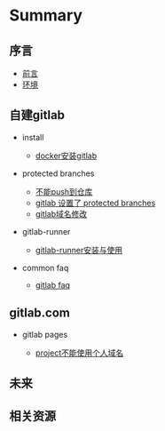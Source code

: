 # Summary #

## 序言 ##

* [前言](README.md)
* [环境](post/env.md)

## 自建gitlab ##

* install 

    * [docker安装gitlab](post/install-gitlab-with-docker.md)

* protected branches
    * [不能push到仓库](post/not-allowed-to-push-code-to-protected-branches.md)
    * [gitlab 设置了 protected branches](post/gitlab-protected-branches.md)
    * [gitlab域名修改](post/gitlab-change-url.md)
* gitlab-runner
    * [gitlab-runner安装与使用](post/gitlab-runner.md)

* common faq
    * [gitlab faq](post/gitlab-faq.md)

## gitlab.com ##

* gitlab pages 

    * [project不能使用个人域名](post/project-cannot-set-domain.md)


## 未来 ##


## 相关资源 ##


